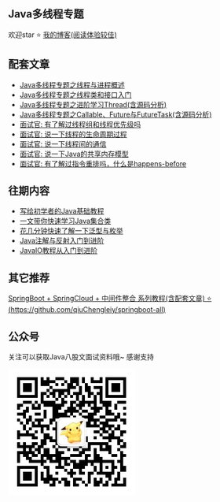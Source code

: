 ## Java多线程专题

欢迎star ⭐️  [我的博客(阅读体验较佳)](https://www.qiuchenglei.top)


## 配套文章
- [Java多线程专题之线程与进程概述](https://mp.weixin.qq.com/s/PvFx7mm46bsFl94IUWZMUw)
- [Java多线程专题之线程类和接口入门](https://mp.weixin.qq.com/s/Uze3brfNfqMg8eGUqU0lHg)
- [Java多线程专题之进阶学习Thread(含源码分析)](https://mp.weixin.qq.com/s/R9MUmSmEF3HvNAV441rmrw)
- [Java多线程专题之Callable、Future与FutureTask(含源码分析)](https://mp.weixin.qq.com/s/qlKTI3VXBJfypy6XvFo0cg)
- [面试官: 有了解过线程组和线程优先级吗](https://mp.weixin.qq.com/s/obLO_Bmq9Uuy0VuF9z7NeA)
- [面试官: 说一下线程的生命周期过程](https://mp.weixin.qq.com/s/LsyduaUkTdeTaZ3S3phAIw)
- [面试官: 说一下线程间的通信](https://mp.weixin.qq.com/s/oKYUxw01YasA-sMFH8W3GQ)
- [面试官: 说一下Java的共享内存模型](https://mp.weixin.qq.com/s/-n0x_Amt4t4V30IIXj0FnA)
- [面试官: 有了解过指令重排吗，什么是happens-before](https://mp.weixin.qq.com/s/3nGVYKxaavweU40da96OMg)



## 往期内容

- [写给初学者的Java基础教程](https://mp.weixin.qq.com/s/sogOD_ymRfriUYFUSC0H1w)
- [一文带你快速学习Java集合类](https://mp.weixin.qq.com/s/m4VXDqgWrK58bUOhcW1zwQ)
- [花几分钟快速了解一下泛型与枚举](https://mp.weixin.qq.com/s/AS1w0dTI1fQeXJLW_NiL2w)
- [Java注解与反射入门到进阶](https://mp.weixin.qq.com/s/ei2mboLOuwn5Q4Jk19mjWA)
- [JavaIO教程从入门到进阶](https://mp.weixin.qq.com/s/R-BWFW9Y0zgCJs0QP2njlg)

## 其它推荐

[SpringBoot + SpringCloud + 中间件整合 系列教程(含配套文章) ⭐️  (https://github.com/qiuChengleiy/springboot-all)](https://github.com/qiuChengleiy/springboot-all)

## 公众号

关注可以获取Java八股文面试资料哦~ 感谢支持

![](./wx.jpg)

